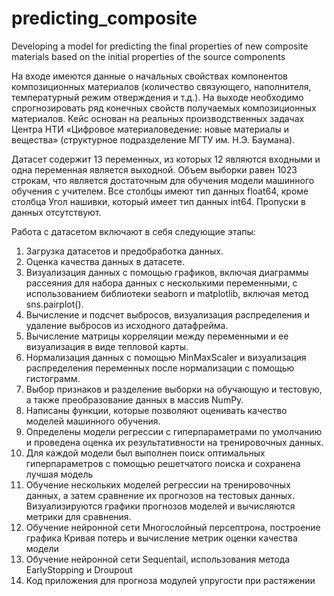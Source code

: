 # predicting_composite
Developing a model for predicting the final properties of new composite materials based on the initial properties of the source components

На входе имеются данные о начальных свойствах компонентов композиционных материалов (количество связующего, наполнителя, температурный режим отверждения и т.д.). На выходе необходимо спрогнозировать ряд конечных свойств получаемых композиционных материалов. Кейс основан на реальных производственных задачах Центра НТИ «Цифровое материаловедение: новые материалы и вещества» (структурное подразделение МГТУ им. Н.Э. Баумана).

Датасет содержит 13 переменных, из которых 12 являются входными и одна переменная является выходной. Объем выборки равен 1023 строкам, что является достаточным для обучения модели машинного обучения с учителем. Все столбцы имеют тип данных float64, кроме столбца Угол нашивки, который имеет тип данных int64. Пропуски в данных отсутствуют. 

Работа с датасетом включают в себя следующие этапы: 
1.	Загрузка датасетов и предобработка данных.
2.	Оценка качества данных в датасете.
3.	Визуализация данных с помощью графиков, включая диаграммы рассеяния для набора данных с несколькими переменными, с использованием библиотеки seaborn и matplotlib, включая метод sns.pairplot().
4.	Вычисление и подсчет выбросов, визуализация распределения и удаление выбросов из исходного датафрейма.
5.	Вычисление матрицы корреляции между переменными и ее визуализация в виде тепловой карты.
6.	Нормализация данных с помощью MinMaxScaler и визуализация распределения переменных после нормализации с помощью гистограмм.
7.	Выбор признаков и разделение выборки на обучающую и тестовую, а также преобразование данных в массив NumPy.
8.	Написаны функции, которые позволяют оценивать качество моделей машинного обучения.
8.	Определены модели регрессии с гиперпараметрами по умолчанию и проведена оценка их результативности на тренировочных данных.
9.	Для каждой модели был выполнен поиск оптимальных гиперпараметров с помощью решетчатого поиска и сохранена лучшая модель
10.	Обучение нескольких моделей регрессии на тренировочных данных, а затем сравнение их прогнозов на тестовых данных. Визуализируются графики прогнозов моделей и вычисляются метрики для сравнения.
11.	Обучение нейронной сети Многослойный персептрона, построение графика Кривая потерь и вычисление метрик оценки качества модели
12.	Обучение нейронной сети Sequentail, использования метода EarlyStopping и Droupout
13.	Код приложения для прогноза модулей упругости при растяжении
